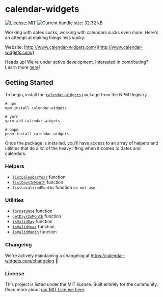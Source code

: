 # calendar-widgets
[![License: MIT](https://img.shields.io/badge/License-MIT-yellow.svg)](https://opensource.org/licenses/MIT)
![Current bundle size: 32.32 kB](https://img.shields.io/badge/Bundle_Size-32.32_kB-green.svg)

Working with dates sucks, working with calendars sucks even more. Here's an attempt at making things less sucky. 

Website: [http://www.calendar-widgets.com/](http://www.calendar-widgets.com/) 

Heads up! We're under active development. Interested in contributing? Learn more [here](https://github.com/9mbs/calendar-widgets)!

## Getting Started

To begin, install the [`calendar-widgets`](https://www.npmjs.com/package/calendar-widgets) package from the NPM Registry.

```shell
# npm
npm install calendar-widgets

# yarn
yarn add calendar-widgets

# pnpm
pnpm install calendar-widgets
```

Once the package is installed, you'll have access to an array of helpers and utilities that do a lot of the heavy lifting when it comes to dates and calendars. 

### Helpers
- [`listCalendarYear`](https://calendar-widgets.com/helpers/listCalendarYear) function
- [`listDaysInMonth`](https://calendar-widgets.com/helpers/listDaysInMonth) function
- `listLocalizedMonths` function `do not use`

### Utilities
- [`formatDate`](https://calendar-widgets.com/utilities/formatDate) function
- [`getDaysInMonth`](https://calendar-widgets.com/utilities/getDaysInMonth) function
- [`isValidDay`](https://calendar-widgets.com/utilities/isValidDay) function
- [`isValidYear`](https://calendar-widgets.com/utilities/isValidYear) function
- [`isValidMonth`](https://calendar-widgets.com/utilities/isValidMonth) function

### Changelog

We're actively maintaining a changelog at https://calendar-widgets.com/changelog 🙂

### License 

This project is listed under the MIT license. Built entirely for the community. Read more about [our MIT License here](https://github.com/9mbs/calendar-widgets/blob/main/LICENSE).